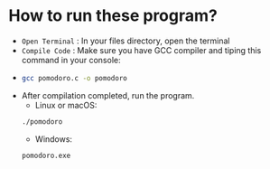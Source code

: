 # How to run these program?
* `Open Terminal` : In your files directory, open the terminal
* `Compile Code`  : Make sure you have GCC compiler and tiping this command in your console:
* ```bash
  gcc pomodoro.c -o pomodoro
  ```
* After compilation completed, run the program.
  * Linux or macOS:
  ```bash
  ./pomodoro
  ```
  * Windows:
  ```bash
  pomodoro.exe
  ```

